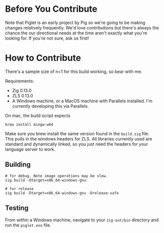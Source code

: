 # Before You Contribute

Note that Piglet is an early project by Pig so we're going to be making changes relatively frequently. We'd love contributions but there's always the chance the our directional needs at the time aren't exactly what you're looking for. If you're not sure, ask us first!

# How to Contribute

There's a sample size of n=1 for this build working, so bear with me.

Requirements:
- Zig 0.13.0
- ZLS 0.13.0
- A Windows machine, or a MacOS machine with Parallels installed. I'm currently developing this via Parallels.

On mac, the build script expects 
```
brew install mingw-w64
```
Make sure you brew install the same version found in the `build.zig` file.
This pulls in the windows headers for ZLS. 
All libraries currently used are standard and dynamically linked, so you just need the headers for your language server to work.

## Building
```
# for debug. Note image operations may be slow.
zig build -Dtarget=x86_64-windows-gnu

# for release
zig build -Dtarget=x86_64-windows-gnu -Drelease-safe
```

## Testing
From within a Windows machine, navigate to your `zig-out/bin` directory and run the `piglet.exe` file.